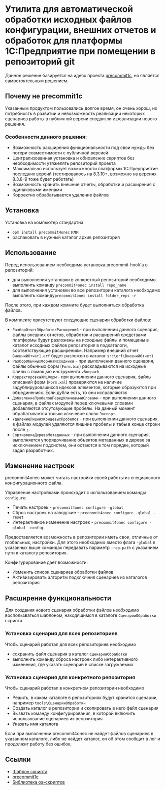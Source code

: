 # Утилита для автоматической обработки исходных файлов конфигурации, внешних отчетов и обработок для платформы 1С:Предприятие при помещении в репозиторий git

Данное решение базируется на идеях проекта [precommit1c](https://github.com/xDrivenDevelopment/precommit1c/releases), но является самостоятельным решением.

## Почему не precommit1c

Указанным продуктом пользовались долгое время, он очень хорош, но потребность в развитии и невозможность реализации некоторых сценариев работы в публичной версии сподвигли к реализации нового решения.

### Особенности данного решения:

- Возможность расширения функциональности под свои нужды без потери совместимости с публичной версией
- Централизованная установка и обновление скриптов без необходимости утяжелять репозиторий проекта
- Максимально использует возможности платформы 1С:Предприятие последних версий (тестировалось на 8.3.10+, возможно на версиях 8.3.8-9 тоже будет работать)
- Возможность хранить внешние отчеты, обработки и расширения с одинаковыми именами
- Корректно обрабатывается удаление файлов

## Установка

Установка на компьютер стандартна

- `opm install precommit4onec` или
- распаковать в нужный каталог архив репозитория

## Использование

Перед использованием необходима установка precommit-hook'а в репозиторий:

- для выполнения установки в конкретный репозиторий необходимо выполнить команду `precommit4onec install repo_name`
- для выполнения установки во все репозитории каталога необходимо выполнить команду`precommit4onec install folder_reps -r`

После этого, при каждом коммите будет выполняться обработка файлов.

В комплекте присутствуют следующие сценарии обработки файлов:

- `РазборОтчетОбработокРасширений` - при выполнении данного сценария, файлы внешних отчетов, обработок и расширений средствами платформы будут разложены на исходные файлы и помещены в каталог исходных файлов репозитория в подкаталоги, соответствующие расширениям. Например внешний отчет `ВнешнийОтчет1.erf` будет разложен в каталог `src\erf\ВнешнийОтчет1`
- `РазборОбычныхФормНаИсходники` - при выполнении данного сценария, файлы обычных форм (`Form.bin`) раскладываются на исходные файлы с помощью инструмента `v8unpack`
- `КорректировкаXMLФорм` - при выполнении данного сценария, файлы описаний форм (`Form.xml`) проверяются на наличие задублируровашихся ндексов элементов, которые образуются при объединениях. Если дубли есть, то они исправляются
- `ДобавлениеПробеловПередКлючевымиСловами` - при выполнении данного сценария, в файлах модулей перед ключевыми словами добавляются отсутсвующие пробелы. На данный момент обрабатывается только ключевое слово `Экспорт`.
- `УдалениеЛишнихКонцевыхПробелов` - при выполнении данного сценария, в файлах модулей удаляются лишние пробелы и табы в конце строки после `;`.
- `СортировкаДереваМетаданных` - при выполнении данного сценария, выполняется упорядочивание объектов метаданных в дереве за исключением подсистем, они остаются в том порядке, который задал разработчик.

## Изменение настроек

precommit4onec может читать настройки своей работы из специального конфигурационного файла.

Управление настройками происходит с использованием команды `configure`:

- Печать настроек - `precommit4onec configure -global`
- Сброс настроек на заводские - `precommit4onec configure -global -reset`
- Интерактивное изменение настроек - `precommit4onec configure -global -config`.

Предоставляется возможность в репозитории иметь свои, отличные от глобальных, настройки. Для этого необходимо вместо флага `-global` в указанных выше командах передавать параметр `-rep-path` с указанием пути к каталогу репозитория.

Конфигурирование дает возможности:

- Изменить список сценариев обработки файлов
- Активизировать алгоритм подключния сценариев из каталогов репозитория

## Расширение функциональности

Для создания нового сценария обработки файлов необходимо воспользваться шаблоном, находящимся в каталоге `СценарииОбработки` скрипта.

### Установка сценария для всех репозиториев

Чтобы сценарий работал для всех репозиториев необходимо

- сохранить файл сценария в каталог `СценарииОбработки`
- выполнить команду сброса настроек либо интерактивного изменения, где указать сценарий в списке загружаемых

### Установка сценария для конкретного репозитория

Чтобы сценарий работал в конкретном репозитории необходимо

- Решить, в каком каталоге в репозиториях будут хранится сценарии, например `tools\СценарииОбработки`
- Создать каталог в репозитории и скопировать в него файл сценария
- Вызвать команду конфигурирования, в которой включить использование сценариев из репозитория
- Указать имя каталога

Если при выполнении precommit4onec не найдет файлов сценариев в указанном каталоге, либо не найдет каталог, он об этом сообщит в лог и продолжит работу без ошибок.

## Ссылки

- [Шаблон скрипта](https://github.com/oscript-library/oscript-app-template)
- [precommit1c](https://github.com/xDrivenDevelopment/precommit1c/releases)
- [Библиотека os-скриптов](https://github.com/oscript-library)
